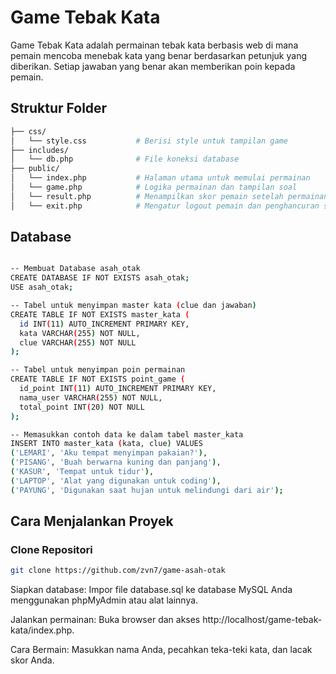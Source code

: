 # Game Tebak Kata

Game Tebak Kata adalah permainan tebak kata berbasis web di mana pemain mencoba menebak kata yang benar berdasarkan petunjuk yang diberikan. Setiap jawaban yang benar akan memberikan poin kepada pemain.

## Struktur Folder

```bash
├── css/
│   └── style.css           # Berisi style untuk tampilan game
├── includes/
│   └── db.php              # File koneksi database
├── public/
│   └── index.php           # Halaman utama untuk memulai permainan
│   └── game.php            # Logika permainan dan tampilan soal
│   └── result.php          # Menampilkan skor pemain setelah permainan
│   └── exit.php            # Mengatur logout pemain dan penghancuran sesi
```

## Database

```bash

-- Membuat Database asah_otak
CREATE DATABASE IF NOT EXISTS asah_otak;
USE asah_otak;

-- Tabel untuk menyimpan master kata (clue dan jawaban)
CREATE TABLE IF NOT EXISTS master_kata (
  id INT(11) AUTO_INCREMENT PRIMARY KEY,
  kata VARCHAR(255) NOT NULL,
  clue VARCHAR(255) NOT NULL
);

-- Tabel untuk menyimpan poin permainan
CREATE TABLE IF NOT EXISTS point_game (
  id_point INT(11) AUTO_INCREMENT PRIMARY KEY,
  nama_user VARCHAR(255) NOT NULL,
  total_point INT(20) NOT NULL
);

-- Memasukkan contoh data ke dalam tabel master_kata
INSERT INTO master_kata (kata, clue) VALUES
('LEMARI', 'Aku tempat menyimpan pakaian?'),
('PISANG', 'Buah berwarna kuning dan panjang'),
('KASUR', 'Tempat untuk tidur'),
('LAPTOP', 'Alat yang digunakan untuk coding'),
('PAYUNG', 'Digunakan saat hujan untuk melindungi dari air');

```

## Cara Menjalankan Proyek

### Clone Repositori

```bash
git clone https://github.com/zvn7/game-asah-otak
```
Siapkan database:
Impor file database.sql ke database MySQL Anda menggunakan phpMyAdmin atau alat lainnya.

Jalankan permainan:
Buka browser dan akses http://localhost/game-tebak-kata/index.php.

Cara Bermain:
Masukkan nama Anda, pecahkan teka-teki kata, dan lacak skor Anda.